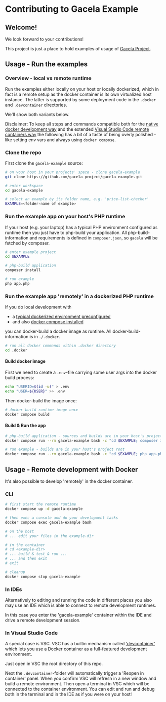 # Contributing to Gacela Example

## Welcome!

We look forward to your contributions!

This project is just a place to hold examples of usage of [Gacela Project](https://github.com/gacela-project/gacela).

## Usage - Run the examples

### Overview - local vs remote runtime

Run the examples either locally on your host or locally dockerized, which in fact is a remote setup as the docker container is its own virtualized host instance. The latter is supported by some deployment code in the ```.docker``` and ```.devcontainer``` directories.

We'll show both variants below.

Disclaimer: To keep all steps and commands compatible both for the [native docker development way](https://docs.docker.com/develop/) and the extended [Visual Studio Code remote containers way](https://code.visualstudio.com/docs/remote/containers) the following has a bit of a taste of being overly polished - like setting env vars and always using ```docker compose```.

### Clone the repo

First clone the ```gacela-example``` source:

```bash
# on your host in your projects' space - clone gacela-example
git clone https://github.com/gacela-project/gacela-example.git

# enter workspace
cd gacela-example

# select an example by its folder name, e.g. 'price-list-checker'
EXAMPLE=<folder-name of example>
```

### Run the example app on your host's PHP runtime

If your host (e.g. your laptop) has a typical PHP environment configured as runtime then you just have to php-build your application.
All php-build-information and requirements is defined in ```composer.json```, so ```gacela``` will be fetched by composer.

```bash
# enter example project
cd $EXAMPLE

# php-build application
composer install

# run example
php app.php
```

### Run the example app 'remotely' in a dockerized PHP runtime

If you do local development with

* a [typical dockerized environment preconfigured](https://docs.docker.com/get-docker/)
* and also [docker compose installed](https://docs.docker.com/compose/install/)

you can docker-build a docker image as runtime. All docker-build-information is in ```./.docker```.

```bash
# run all docker commands within .docker directory
cd .docker
```

#### Build docker image

First we need to create a ```.env```-file carrying some user args into the docker build process:

```bash
echo "USERID=$(id -u)" > .env
echo "USER=${USER}" >> .env
```

Then docker-build the image once:

```bash
# docker-build runtime image once
docker compose build
```

#### Build & Run the app

```bash
# php-build application - sources and builds are in your host's project root
docker compose run --rm gacela-example bash -c "cd $EXAMPLE; composer install"

# run example - builds are in your host's project root
docker compose run --rm gacela-example bash -c "cd $EXAMPLE; php app.php"
```

## Usage - Remote development with Docker

It's also possible to develop 'remotely' in the docker container.

### CLI

```bash
# first start the remote runtime
docker compose up -d gacela-example

# then exec a console and do your development tasks
docker compose exec gacela-example bash

# on the host
# ... edit your files in the example-dir

# in the container
# cd <example-dir>
# ... build & test & run ...
# ... and then exit
# exit

# cleanup
docker compose stop gacela-example
```

### In IDEs

Alternatively to editing and running the code in different places you also may use an IDE which is able to connect to remote development runtimes.

In this case you enter the 'gacela-example' container within the IDE and drive a remote development session.

### In Visual Studio Code

A special case is VSC. VSC has a builtin mechanism called ['devcontainer'](https://code.visualstudio.com/docs/remote/containers) which lets you use a Docker container as a full-featured development environment.

Just open in VSC the root directory of this repo.

Next the ```.devcontainer```-folder will automatically trigger a 'Reopen in container' panel. When you confirm VSC will refresh in a new window and build a remote environment. Then open a terminal in VSC which will be connected to the container environment. You can edit and run and debug both in the terminal and in the IDE as if you were on your host!
